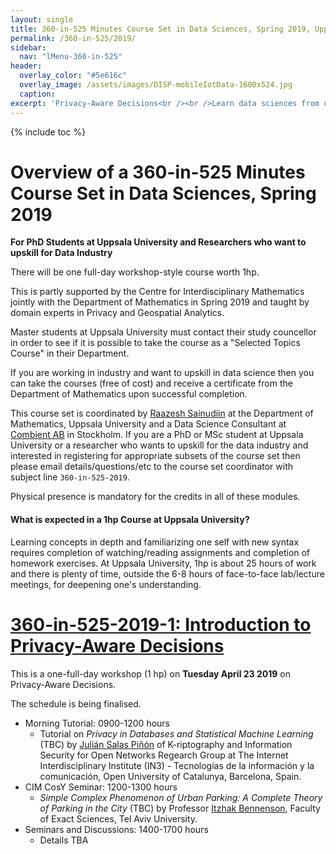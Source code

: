 ```yaml
---
layout: single
title: 360-in-525 Minutes Course Set in Data Sciences, Spring 2019, Uppsala
permalink: /360-in-525/2019/
sidebar:
  nav: "lMenu-360-in-525"
header:
  overlay_color: "#5e616c"
  overlay_image: /assets/images/DISP-mobileIotData-1600x524.jpg
  caption: 
excerpt: 'Privacy-Aware Decisions<br /><br />Learn data sciences from domain experts and its mathematical foundations while getting your hands dirty with real data.<br /><br /><br />{::nomarkdown}<iframe style="display: inline-block;" src="https://ghbtns.com/github-btn.html?user=lamastex&repo=scalable-data-science&type=star&count=true&size=large" frameborder="0" scrolling="0" width="160px" height="30px"></iframe> <iframe style="display: inline-block;" src="https://ghbtns.com/github-btn.html?user=lamastex&repo=scalable-data-science&type=fork&count=true&size=large" frameborder="0" scrolling="0" width="158px" height="30px"></iframe>{:/nomarkdown}'
---
```

{% include toc %}

# Overview of a 360-in-525 Minutes Course Set in Data Sciences, Spring 2019

**For PhD Students at Uppsala University and Researchers who want to upskill for Data Industry**


There will be one full-day workshop-style course worth 1hp.

This is partly supported by the Centre for Interdisciplinary Mathematics jointly with the Department of Mathematics in Spring 2019 and taught by domain experts in Privacy and Geospatial Analytics. 

Master students at Uppsala University must contact their study councellor in order to see if it is possible to take the course as a "Selected Topics Course" in their Department.

If you are working in industry and want to upskill in data science then you can take the courses (free of cost) and receive a certificate from the Department of Mathematics upon successful completion.

This course set is coordinated by [Raazesh Sainudiin](http://math.uu.se/research/raazesh-sainudiin/) at the Department of Mathematics, Uppsala University and a Data Science Consultant at [Combient AB](https://combient.com/) in Stockholm. 
If you are a PhD or MSc student at Uppsala University or a researcher who wants to upskill for the data industry and interested in registering for appropriate subsets of the course set then please email details/questions/etc to the course set coordinator with subject line `360-in-525-2019`. 

Physical presence is mandatory for the credits in all of these modules.


#### What is expected in a 1hp Course at Uppsala University?
Learning concepts in depth and familiarizing one self with new syntax requires completion of watching/reading assignments and completion of homework exercises. At Uppsala University, 1hp is about 25 hours of work and there is plenty of time, outside the 6-8 hours of face-to-face lab/lecture meetings, for deepening one's understanding.  

# [360-in-525-2019-1: Introduction to Privacy-Aware Decisions](https://lamastex.github.io/scalable-data-science/360-in-525/2019/)

This is a one-full-day workshop (1 hp) on **Tuesday April 23 2019** on Privacy-Aware Decisions.

The schedule is being finalised. 

- Morning Tutorial: 0900-1200 hours
  - Tutorial on *Privacy in Databases and Statistical Machine Learning* (TBC) by [Julián Salas Piñón](http://transfer.rdi.uoc.edu/es/investigador/salas-pin-julin) of K-riptography and Information Security for Open Networks Regearch Group at The Internet Interdisciplinary Institute (IN3) - Tecnologías de la información y la comunicación, Open University of Catalunya, Barcelona, Spain.  
- CIM CosY Seminar: 1200-1300 hours
  - *Simple Complex Phenomenon of Urban Parking: A Complete Theory of Parking in the City* (TBC) by Professor [Itzhak Bennenson](https://en-exact-sciences.tau.ac.il/profile/bennya), Faculty of Exact Sciences, Tel Aviv University.
- Seminars and Discussions: 1400-1700 hours
  - Details TBA

